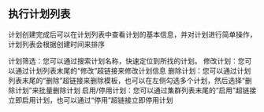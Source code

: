 ## 执行计划列表

计划创建完成后可以在计划列表中查看计划的基本信息，并对计划进行简单操作，计划列表会根据创建时间来排序


计划筛选：您可以通过搜索计划名称，快速定位到所找的计划。
修改计划：您可以通过计划列表末尾的“修改”超链接来修改计划信息
删除计划：您可以通过计划列表末尾的“删除”超链接来删除模板，也可以在左侧勾选多个计划，然后选择“删除计划”来批量删除计划
启用/停用计划：您可以通过集群列表末尾的“启用”超链接立即启用计划，也可以通过“停用”超链接立即停用计划